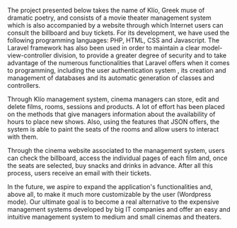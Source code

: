 The project presented below takes the name of Klío, Greek muse of dramatic poetry, and consists of a movie theater management system which is also accompanied by a website through which Internet users can consult the billboard and buy tickets. For its development, we have used the following programming languages: PHP, HTML, CSS and Javascript. The Laravel framework has also been used in order to maintain a clear model-view-controller division, to provide a greater degree of security and to take advantage of the numerous functionalities that Laravel offers when it comes to programming, including the user authentication system , its creation and management of databases and its automatic generation of classes and controllers. 

Through Klío management system, cinema managers can store, edit and delete films, rooms, sessions and products. A lot of effort has been placed on the methods that give managers information about the availability of hours to place new shows. Also, using the features that JSON offers, the system is able to paint the seats of the rooms and allow users to interact with them. 

Through the cinema website associated to the management system, users can check the billboard, access the individual pages of each film and, once the seats are selected, buy snacks and drinks in advance. After all this process, users receive an email with their tickets. 

In the future, we aspire to expand the application's functionalities and, above all, to make it much more customizable by the user (Wordpress mode). Our ultimate goal is to become a real alternative to the expensive management systems developed by big IT companies and offer an easy and intuitive management system to medium and small cinemas and theaters.
